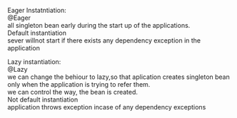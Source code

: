 Eager Instatntiation:    
@Eager  
all singleton bean early during the start up of the applications.  
Default instantiation  
sever willnot start if there exists any dependency exception in the application  

Lazy instantiation:  
@Lazy  
we can change the behiour to lazy,so that aplication creates singleton bean only when the application is trying to refer them.  
we can control the way, the bean is created.  
Not default instantiation  
application throws exception incase of any dependency exceptions  
